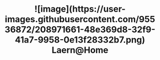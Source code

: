 <h1 align="center">
  <br>
  ![image](https://user-images.githubusercontent.com/95536872/208971661-48e369d8-32f9-41a7-9958-0e13f28332b7.png)

  <br>
  Laern@Home
  <br>
</h1>

